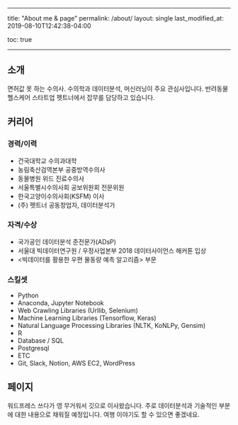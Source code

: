 ﻿---

title: "About me & page"
permalink: /about/
layout: single
last_modified_at: 2019-08-10T12:42:38-04:00

toc: true

---

## 소개

면허값 못 하는 수의사. 수의학과 데이터분석, 머신러닝이 주요 관심사입니다.
반려동물 헬스케어 스타트업 펫트너에서 잡무를 담당하고 있습니다.


## 커리어

### 경력/이력

 - 건국대학교 수의과대학
 - 농림축산검역본부 공중방역수의사
 - 동물병원 위드 진료수의사
 - 서울특별시수의사회 공보위원회 전문위원
 - 한국고양이수의사회(KSFM) 이사
 - (주) 펫트너 공동창업자, 데이터분석가

### 자격/수상

 - 국가공인 데이터분석 준전문가(ADsP)
 - 서울대 빅데이터연구원 / 우정사업본부 2018 데이터사이언스 해커톤 입상
  - <빅데이터를 활용한 우편 물동량 예측 알고리즘> 부문

### 스킬셋

 - Python
  - Anaconda, Jupyter Notebook
  - Web Crawling Libraries (Urllib, Selenium)
  - Machine Learning Libraries (Tensorflow, Keras)
  - Natural Language Processing Libraries (NLTK, KoNLPy, Gensim)
 - R
 - Database / SQL
  - Postgresql
 - ETC
  - Git, Slack, Notion, AWS EC2, WordPress

## 페이지

워드프레스 쓰다가 영 무거워서 깃으로 이사왔습니다.
주로 데이터분석과 기술적인 부분에 대한 내용으로 채워질 예정입니다.
여행 이야기도 할 수 있으면 좋겠네요.
